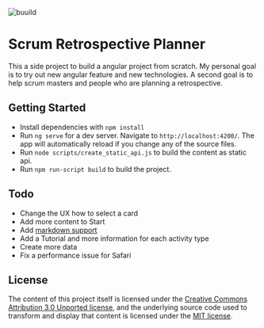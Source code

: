 ![buuild](https://travis-ci.com/m91michel/scrum-retro-planner.svg?branch=master)
# Scrum Retrospective Planner
This a side project to build a angular project from scratch. My personal goal is to try out new angular feature and new technologies. A second goal is to help scrum masters and people who are planning a retrospective.

## Getting Started

- Install dependencies with `npm install`
- Run `ng serve` for a dev server. Navigate to `http://localhost:4200/`. The app will automatically reload if you change any of the source files.
- Run `node scripts/create_static_api.js` to build the content as static api.
- Run `npm run-script build` to build the project.

## Todo
- Change the UX how to select a card
- Add more content to Start
- Add [markdown support](https://github.com/jfcere/ngx-markdown)
- Add a Tutorial and more information for each activity type
- Create more data
- Fix a performance issue for Safari

## License
The content of this project itself is licensed under the [Creative Commons Attribution 3.0 Unported license](https://creativecommons.org/licenses/by/3.0/), and the underlying source code used to transform and display that content is licensed under the [MIT license](LICENSE.md).
